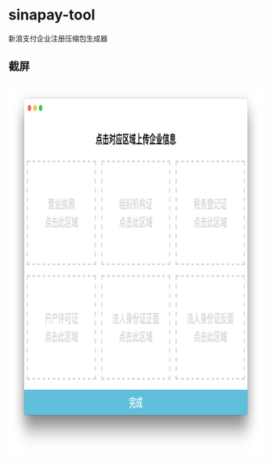# sinapay-tool
新浪支付企业注册压缩包生成器

## 截屏
<img src="https://raw.githubusercontent.com/simpleapples/sinapay-tool/master/screenshots/screenshot_1.png" width="912" height="737" alt="截图"/>